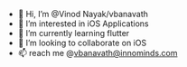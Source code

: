 - 👋 Hi, I’m @Vinod Nayak/vbanavath
- 👀 I’m interested in iOS Applications
- 🌱 I’m currently learning flutter
- 💞️ I’m looking to collaborate on iOS
- 📫 reach me @vbanavath@innominds.com

<!---
vbanavath/vbanavath is a ✨ special ✨ repository because its `README.md` (this file) appears on your GitHub profile.
You can click the Preview link to take a look at your changes.
--->

